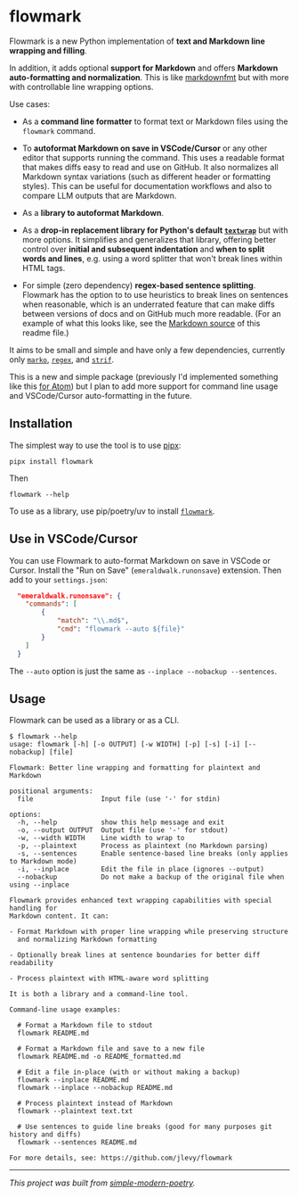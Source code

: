 # flowmark

Flowmark is a new Python implementation of **text and Markdown line wrapping and
filling**.

In addition, it adds optional **support for Markdown** and offers **Markdown
auto-formatting and normalization**. This is like
[markdownfmt](https://github.com/shurcooL/markdownfmt) but with more with controllable
line wrapping options.

Use cases:

- As a **command line formatter** to format text or Markdown files using the `flowmark`
  command.

- To **autoformat Markdown on save in VSCode/Cursor** or any other editor that supports
  running the command.
  This uses a readable format that makes diffs easy to read and use on GitHub.
  It also normalizes all Markdown syntax variations (such as different header or
  formatting styles). This can be useful for documentation workflows and also to compare
  LLM outputs that are Markdown.

- As a **library to autoformat Markdown**.

- As a **drop-in replacement library for Python's default
  [`textwrap`](https://docs.python.org/3/library/textwrap.html)** but with more options.
  It simplifies and generalizes that library, offering better control over **initial and
  subsequent indentation** and **when to split words and lines**, e.g. using a word
  splitter that won't break lines within HTML tags.

- For simple (zero dependency) **regex-based sentence splitting**. Flowmark has the
  option to to use heuristics to break lines on sentences when reasonable, which is an
  underrated feature that can make diffs between versions of docs and on GitHub much
  more readable. (For an example of what this looks like, see the
  [Markdown source](https://github.com/jlevy/flowmark/blob/main/README.md?plain=1) of
  this readme file.)

It aims to be small and simple and have only a few dependencies, currently only
[`marko`](https://github.com/frostming/marko),
[`regex`](https://pypi.org/project/regex/), and
[`strif`](https://github.com/jlevy/strif).

This is a new and simple package (previously I'd implemented something like this
[for Atom](https://github.com/jlevy/atom-flowmark)) but I plan to add more support for
command line usage and VSCode/Cursor auto-formatting in the future.

## Installation

The simplest way to use the tool is to use [pipx](https://github.com/pypa/pipx):

```shell
pipx install flowmark
```

Then

```
flowmark --help
```

To use as a library, use pip/poetry/uv to install
[`flowmark`](https://pypi.org/project/flowmark/).

## Use in VSCode/Cursor

You can use Flowmark to auto-format Markdown on save in VSCode or Cursor.
Install the "Run on Save" (`emeraldwalk.runonsave`) extension.
Then add to your `settings.json`:

```json
  "emeraldwalk.runonsave": {
    "commands": [
        {
            "match": "\\.md$",
            "cmd": "flowmark --auto ${file}"
        }
    ]
  }
```

The `--auto` option is just the same as `--inplace --nobackup --sentences`.

## Usage

Flowmark can be used as a library or as a CLI.

```
$ flowmark --help
usage: flowmark [-h] [-o OUTPUT] [-w WIDTH] [-p] [-s] [-i] [--nobackup] [file]

Flowmark: Better line wrapping and formatting for plaintext and Markdown

positional arguments:
  file                 Input file (use '-' for stdin)

options:
  -h, --help           show this help message and exit
  -o, --output OUTPUT  Output file (use '-' for stdout)
  -w, --width WIDTH    Line width to wrap to
  -p, --plaintext      Process as plaintext (no Markdown parsing)
  -s, --sentences      Enable sentence-based line breaks (only applies to Markdown mode)
  -i, --inplace        Edit the file in place (ignores --output)
  --nobackup           Do not make a backup of the original file when using --inplace

Flowmark provides enhanced text wrapping capabilities with special handling for
Markdown content. It can:

- Format Markdown with proper line wrapping while preserving structure
  and normalizing Markdown formatting

- Optionally break lines at sentence boundaries for better diff readability

- Process plaintext with HTML-aware word splitting

It is both a library and a command-line tool.

Command-line usage examples:

  # Format a Markdown file to stdout
  flowmark README.md

  # Format a Markdown file and save to a new file
  flowmark README.md -o README_formatted.md

  # Edit a file in-place (with or without making a backup)
  flowmark --inplace README.md
  flowmark --inplace --nobackup README.md

  # Process plaintext instead of Markdown
  flowmark --plaintext text.txt

  # Use sentences to guide line breaks (good for many purposes git history and diffs)
  flowmark --sentences README.md

For more details, see: https://github.com/jlevy/flowmark
```

* * *

*This project was built from
[simple-modern-poetry](https://github.com/jlevy/simple-modern-poetry).*
